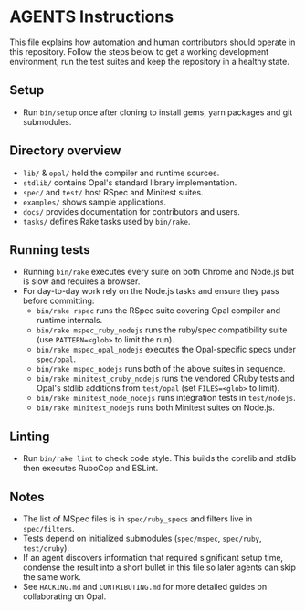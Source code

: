 # AGENTS Instructions

This file explains how automation and human contributors should operate in this
repository.  Follow the steps below to get a working development environment,
run the test suites and keep the repository in a healthy state.


## Setup
- Run `bin/setup` once after cloning to install gems, yarn packages and git submodules.

## Directory overview
- `lib/` & `opal/` hold the compiler and runtime sources.
- `stdlib/` contains Opal's standard library implementation.
- `spec/` and `test/` host RSpec and Minitest suites.
- `examples/` shows sample applications.
- `docs/` provides documentation for contributors and users.
- `tasks/` defines Rake tasks used by `bin/rake`.

## Running tests
- Running `bin/rake` executes every suite on both Chrome and Node.js but is slow and requires a browser.
- For day-to-day work rely on the Node.js tasks and ensure they pass before committing:
  - `bin/rake rspec` runs the RSpec suite covering Opal compiler and runtime internals.
  - `bin/rake mspec_ruby_nodejs` runs the ruby/spec compatibility suite (use `PATTERN=<glob>` to limit the run).
  - `bin/rake mspec_opal_nodejs` executes the Opal-specific specs under `spec/opal`.
  - `bin/rake mspec_nodejs` runs both of the above suites in sequence.
  - `bin/rake minitest_cruby_nodejs` runs the vendored CRuby tests and Opal's stdlib additions from `test/opal` (set `FILES=<glob>` to limit).
  - `bin/rake minitest_node_nodejs` runs integration tests in `test/nodejs`.
  - `bin/rake minitest_nodejs` runs both Minitest suites on Node.js.

## Linting
- Run `bin/rake lint` to check code style. This builds the corelib and stdlib then executes RuboCop and ESLint.

## Notes
- The list of MSpec files is in `spec/ruby_specs` and filters live in `spec/filters`.
- Tests depend on initialized submodules (`spec/mspec`, `spec/ruby`, `test/cruby`).
- If an agent discovers information that required significant setup time, condense
  the result into a short bullet in this file so later agents can skip the same
  work.
- See `HACKING.md` and `CONTRIBUTING.md` for more detailed guides on
  collaborating on Opal.
